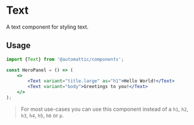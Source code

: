# Text

A text component for styling text.

## Usage

```jsx
import {Text} from '@automattic/components';

const HeroPanel = () => (
	<>
		<Text variant="title.large" as="h1">Hello World!</Text>
		<Text variant="body">Greetings to you!</Text>
	</>
);
```

> For most use-cases you can use this component instead of a `h1`, `h2`, `h3`, `h4`, `h5`, `h6` or `p`.
